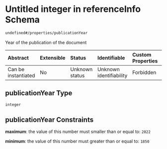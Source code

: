 # Untitled integer in referenceInfo Schema

```txt
undefined#/properties/publicationYear
```

Year of the publication of the document

| Abstract            | Extensible | Status         | Identifiable            | Custom Properties | Additional Properties | Access Restrictions | Defined In                                                                                |
| :------------------ | :--------- | :------------- | :---------------------- | :---------------- | :-------------------- | :------------------ | :---------------------------------------------------------------------------------------- |
| Can be instantiated | No         | Unknown status | Unknown identifiability | Forbidden         | Allowed               | none                | [reference\_info.schema.json\*](../out/reference_info.schema.json "open original schema") |

## publicationYear Type

`integer`

## publicationYear Constraints

**maximum**: the value of this number must smaller than or equal to: `2022`

**minimum**: the value of this number must greater than or equal to: `1850`
